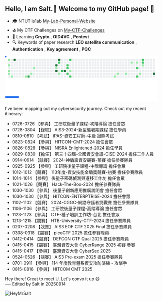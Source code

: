 ## Hello, I am Salt.🧂 Welcome to my GitHub page! 👋

- 🎓 NTUT is1ab [My-Lab-Personal-Website](https://is1ab.com/#/Member/2023/Salt)
- ⛳ My CTF Challenges on [My-CTF-Challenges](https://github.com/HeyMrSalt/My-CTF-Challenges)
- 🌱 Learning **Crypto** , **OID4VC** , **Pentest**
- 🔍 Keywords of paper research **LEO satellite communication** , **Authentication** , **Key agreement** , **PQC**
<!--
- 💼 Working on [Turing Space](https://turingcerts.com)
-->

<!--
**HeyMrSalt/HeyMrSalt** is a ✨ _special_ ✨ repository because its `README.md` (this file) appears on your GitHub profile.

Here are some ideas to get you started:

- 🎓 NTUT is1ab [My-Lab-Personal-Website](https://is1ab.com/#/Member/2023/Salt)
- 💼 Working on ...
- 🌱 Learning **Crypto**
- ⛳ My CTF Challenges on : [/My-CTF-Challenges](https://) 
- 🚩 Some CTF writeups on : [https://](https://)
- 🔍 Research of paper : [/Paper reading](https://)
- 📫 How to reach me : **@gmail.com**

- 🔭 I’m currently working on ...
- 🌱 I’m currently learning ...
- 👯 I’m looking to collaborate on ...
- 🤔 I’m looking for help with ...
- 💬 Ask me about ...
- 📫 How to reach me: ...
- 😄 Pronouns: ...
- ⚡ Fun fact: ...
-->

<!--
![snake gif](https://raw.githubusercontent.com/HeyMrSalt/HeyMrSalt/output/github-contribution-grid-snake.svg)
-->

<picture>
  <source
    media="(prefers-color-scheme: dark)"
    srcset="https://raw.githubusercontent.com/HeyMrSalt/HeyMrSalt/output/breakout-dark.svg"
  />
  <source
    media="(prefers-color-scheme: light)"
    srcset="https://raw.githubusercontent.com/HeyMrSalt/HeyMrSalt/output/breakout-light.svg"
  />
  <img
    alt="GitHub Breakout"
    src="https://raw.githubusercontent.com/HeyMrSalt/HeyMrSalt/output/breakout-light.svg"
  />
</picture>

I've been mapping out my cybersecurity journey. Check out my recent itinerary:

- 0726-0726 【參與】 工研院後量子課程-初階導論 擔任會眾
- 0728-0804 【錄取】 AIS3-2024-新型態暑期課程 擔任學員
- 0810-0810 【考試】 iPAS-資安工程師-中級 證照考試
- 0823-0824 【參與】 HITCON-CMT-2024 擔任會眾
- 0826-0828 【參與】 NISRA Enlightened-2024 擔任學員
- 0829-0830 【擔任】 第三十四屆-全國資安會議-CISE-2024 擔任工作人員
- 0914-0914 【競賽】 2024-神盾盃資安競賽-預賽 擔任參賽隊員
- 0925-0925 【參與】 工研院後量子課程-中階導論 擔任會眾
- 1012-1012 【競賽】 113年度-資安技能金盾獎競賽-初賽 擔任參賽隊員
- 1014-1014 【參與】 後量子密碼偵測與遷移工作坊 擔任會眾
- 1021-1026 【競賽】 Hack-The-Boo-2024 擔任參賽隊員
- 1030-1030 【參與】 後量子創新應用推廣說明會 擔任會眾
- 1030-1030 【參與】 HITCON-ENTERPTRISE-2024 擔任會眾
- 1102-1102 【競賽】 2024-CGGC-網路守護者挑戰賽 擔任參賽隊員
- 1106-1106 【參與】 工研院後量子課程-高階導論 擔任會眾
- 1123-1123 【參與】 CTF-種子培訓工作坊-台北 擔任會眾
- 1213-1215 【競賽】 HTB-University-CTF-2024 擔任參賽隊員
- 0207-0208 【競賽】 AIS3 EOF CTF 2025 Final 擔任參賽隊員
- 0308-0318 【競賽】 picoCTF 2025 擔任參賽隊員
- 0412-0414 【競賽】 DEFCON CTF Qual 2025 擔任參賽隊員
- 0415-0415 【競賽】 臺灣資安大會 CyberRange 2025 初賽 參賽
- 0415-0417 【參與】 臺灣資安大會 CyberSec 2025
- 0524-0526 【競賽】 AIS3 Pre-exam 2025 擔任參賽隊員
- 0701-0911 【參與】 114 年度教育體系資安攻防演練 - 攻擊手
- 0815-0816 【參與】 HITCOM CMT 2025

Hey there! Great to meet U. Let's convo it up 😄\
--- Edited by Salt in 20250914         
<p align="left"> <img src="https://komarev.com/ghpvc/?username=HeyMrSalt&color=green&style=flat" alt="HeyMrSalt" /> </p>

